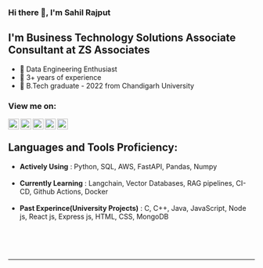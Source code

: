 ### Hi there 👋, I'm Sahil Rajput 

## I'm Business Technology Solutions Associate Consultant at ZS Associates

- 🔭 Data Engineering Enthusiast
- 🔭 3+ years of experience
- 🔭 B.Tech graduate - 2022 from Chandigarh University

### View me on:

[<img align="left" alt="sahil | LinkedIn" width="22px" src="https://cdn.jsdelivr.net/npm/simple-icons@v3/icons/linkedin.svg" />][linkedin]
[<img align="left" alt="sahil | Instagram" width="22px" src="https://cdn.jsdelivr.net/npm/simple-icons@v3/icons/instagram.svg" />][instagram]
[<img align="left" alt="sahil | HackerRank" width="22px" src="https://cdn.jsdelivr.net/npm/simple-icons@v3/icons/hackerrank.svg" />][hackerrank]
[<img align="left" alt="sahil | CodeChef" width="22px" src="https://cdn.jsdelivr.net/npm/simple-icons@v3/icons/codechef.svg" />][codechef]
[<img align="left" alt="sahil | LeetCode" width="22px" src="https://cdn.jsdelivr.net/npm/simple-icons@v3/icons/leetcode.svg" />][leetcode]
<br />

## Languages and Tools Proficiency:

-  <b>Actively Using</b>  : Python, SQL, AWS, FastAPI, Pandas, Numpy <br /> <br />
-  <b>Currently Learning</b>  : Langchain, Vector Databases, RAG pipelines, CI-CD, Github Actions, Docker <br /> <br />
-  <b>Past Experince(University Projects)</b>  : C, C++, Java, JavaScript, Node js, React js, Express js, HTML, CSS, MongoDB <br /> <br /> 

<br />
<br />

---


[instagram]: https://www.instagram.com/sahil_rajput_20/
[linkedin]: https://www.linkedin.com/in/sahil-rajput-a36a241a2/
[hackerrank]: https://www.hackerrank.com/SahilRajput2019
[codechef]: https://www.codechef.com/users/sahilrajput201
[leetcode]: https://leetcode.com/sahil_rajput_2000/
